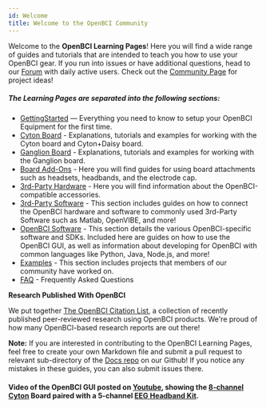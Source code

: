 ```yaml
---
id: Welcome
title: Welcome to the OpenBCI Community
---
```


Welcome to the **OpenBCI Learning Pages**! Here you will find a wide range of guides and tutorials that are intended to teach you how to use your OpenBCI gear. If you run into issues or have additional questions, head to our [Forum](http://openbci.com/index.php/forum/) with daily active users. Check out the [Community Page](http://openbci.com/community) for project ideas!

##### The Learning Pages are separated into the following sections:

* [GettingStarted](01GettingStarted/00-GettingStartedLanding.md) — Everything you need to know to setup your OpenBCI Equipment for the first time.
* [Cyton Board](02Cyton/01-CytonBoard.md) - Explanations, tutorials and examples for working with the Cyton board and Cyton+Daisy board.
* [Ganglion Board](03Ganglion/01-GanglionBoard) - Explanations, tutorials and examples for working with the Ganglion board.
* [Board Add-Ons](04AddOns/00-AddOnLanding) - Here you will find guides for using board attachments such as headsets, headbands, and the electrode cap.
* [3rd-Party Hardware](http://docs.openbci.com/Headware) - Here you will find information about the OpenBCI-compatible accessories.
* [3rd-Party Software](http://docs.openbci.com/3rd%20Party%20Software) - This section includes guides on how to connect the OpenBCI hardware and software to commonly used 3rd-Party Software such as Matlab, OpenVIBE, and more!
* [OpenBCI Software](http://docs.openbci.com/OpenBCI%20Software) - This section details the various OpenBCI-specific software and SDKs. Included here are guides on how to use the OpenBCI GUI, as well as information about developing for OpenBCI with common languages like Python, Java, Node.js, and more!
* [Examples](http://docs.openbci.com/3rd%20Party%20Software) - This section includes projects that members of our community have worked on.
* [FAQ](http://docs.openbci.com/FAQ) - Frequently Asked Questions


**Research Published With OpenBCI**

We put together [The OpenBCI Citation List](https://docs.google.com/spreadsheets/d/1WvolD2-QJ5aUJy5o0Dq5wdFQtLMkMtppZT8s_ihYyA4/edit#gid=0), a collection of recently published peer-reviewed research using OpenBCI products. We're proud of how many OpenBCI-based research reports are out there!

**Note:** If you are interested in contributing to the OpenBCI Learning Pages, feel free to create your own Markdown file and submit a pull request to relevant sub-directory of the [Docs repo](https://github.com/openbci/docs) on our Github! If you notice any mistakes in these guides, you can also submit issues there.

#### Video of the OpenBCI GUI posted on [Youtube](https://www.youtube.com/watch?v=XktF8OhHH4A), showing the [8-channel Cyton](https://shop.openbci.com/collections/frontpage/products/cyton-biosensing-board-8-channel) Board paired with a 5-channel [EEG Headband Kit](https://shop.openbci.com/collections/frontpage/products/openbci-eeg-headband-kit).
